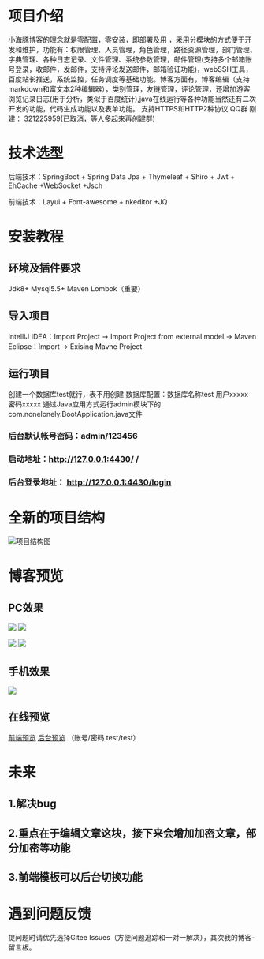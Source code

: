 

# 项目介绍
小海豚博客的理念就是零配置，零安装，即部署及用 ，采用分模块的方式便于开发和维护，功能有：权限管理、人员管理，角色管理，路径资源管理，部门管理、字典管理、各种日志记录、文件管理、系统参数管理，邮件管理(支持多个邮箱账号登录，收邮件，发邮件，支持评论发送邮件，邮箱验证功能)，webSSH工具，百度站长推送，系统监控，任务调度等基础功能。博客方面有，博客编辑（支持markdown和富文本2种编辑器），类别管理，友链管理，评论管理，还增加游客浏览记录日志(用于分析，类似于百度统计),java在线运行等各种功能当然还有二次开发的功能，代码生成功能以及表单功能。
支持HTTPS和HTTP2种协议
QQ群 刚建： 321225959(已取消，等人多起来再创建群)
# 技术选型
后端技术：SpringBoot + Spring Data Jpa + Thymeleaf + Shiro + Jwt + EhCache +WebSocket +Jsch

前端技术：Layui + Font-awesome + nkeditor +JQ

# 安装教程
## 环境及插件要求
Jdk8+
Mysql5.5+
Maven
Lombok（重要）
## 导入项目
IntelliJ IDEA：Import Project -> Import Project from external model -> Maven
Eclipse：Import -> Exising Mavne Project
## 运行项目
创建一个数据库test就行，表不用创建
数据库配置：数据库名称test 用户xxxxx 密码xxxxx
通过Java应用方式运行admin模块下的com.nonelonely.BootApplication.java文件

### 后台默认帐号密码：admin/123456
### 启动地址：http://127.0.0.1:4430/ /
### 后台登录地址： http://127.0.0.1:4430/login


# 全新的项目结构

![项目结构图](https://images.gitee.com/uploads/images/2020/0225/132322_7c0689b9_1165306.png)

# 博客预览

## PC效果
![](https://nonelonely.com/upload/images/20210213/c5da9a9997ba4b5982047bbc13e64382.png)
![](https://nonelonely.com/upload/images/20210213/add6b8bcb5e24e41b3391bb193036cdb微信图片_20210214114040.png)

![](https://nonelonely.com/upload/images/20210213/1ba6f5e9a5c248349a6e7c7cefe28475.png)
![](https://nonelonely.com/upload/images/20210213/9ccdc5ba8e094af58d96d121324cfcd4微信图片_20210214114450.png)


## 手机效果
![](https://nonelonely.com/upload/images/20210213/878d7cd4a5fe4eee98cf34e6de729a65.jpg)

## 在线预览
[前端预览](https://www.nonelonely.com)
[后台预览](https://www.nonelonely.com/login)  （账号/密码  test/test）

# 未来
## 1.解决bug
## 2.重点在于编辑文章这块，接下来会增加加密文章，部分加密等功能
## 3.前端模板可以后台切换功能

# 遇到问题反馈

提问题时请优先选择Gitee Issues（方便问题追踪和一对一解决），其次我的博客-留言板。





